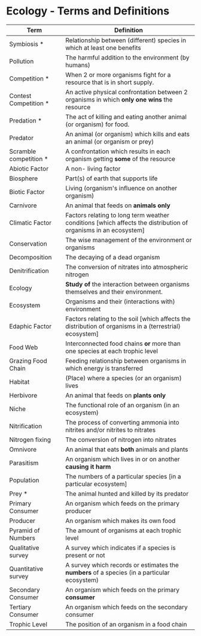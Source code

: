 # Ecology - Terms and Definitions

| Term | Definition |
| --- | --- |
| Symbiosis \* | Relationship between (different) species in which at least one benefits |
| Pollution | The harmful addition to the environment (by humans) |
| Competition \* | When 2 or more organisms fight for a resource that is in short supply. |
| Contest Competition \* | An active physical confrontation between 2 organisms in which **only one wins** the resource |
| Predation \* | The act of killing and eating another animal (or organism) for food. |
| Predator | An animal (or organism) which kills and eats an animal (or organism or prey) |
| Scramble competition \* | A confrontation which results in each organism getting **some** of the resource |
| Abiotic Factor | A non- living factor |
| Biosphere | Part(s) of earth that supports life |
| Biotic Factor | Living (organism&#39;s influence on another organism) |
| Carnivore | An animal that feeds on **animals only** |
| Climatic Factor | Factors relating to long term weather conditions [which affects the distribution of organisms in an ecosystem] |
| Conservation | The wise management of the environment or organisms |
| Decomposition | The decaying of a dead organism |
| Denitrification | The conversion of nitrates into atmospheric nitrogen |
| Ecology | **Study of** the interaction between organisms themselves and their environment. |
| Ecosystem | Organisms and their (interactions with) environment |
| Edaphic Factor | Factors relating to the soil [which affects the distribution of organisms in a (terrestrial) ecosystem] |
| Food Web | Interconnected food chains **or** more than one species at each trophic level |
| Grazing Food Chain | Feeding relationship between organisms in which energy is transferred |
| Habitat | (Place) where a species (or an organism) lives |
| Herbivore | An animal that feeds on **plants only** |
| Niche | The functional role of an organism (in an ecosystem) |
| Nitrification | The process of converting ammonia into nitrites and/or nitrites to nitrates |
| Nitrogen fixing | The conversion of nitrogen into nitrates |
| Omnivore | An animal that eats **both** animals and plants |
| Parasitism | An organism which lives in or on another **causing it harm** |
| Population | The numbers of a particular species [in a particular ecosystem] |
| Prey \* | The animal hunted and killed by its predator |
| Primary Consumer | An organism which feeds on the primary producer |
| Producer | An organism which makes its own food |
| Pyramid of Numbers | The amount of organisms at each trophic level |
| Qualitative survey | A survey which indicates if a species is present or not |
| Quantitative survey | A survey which records or estimates the **numbers** of a species (in a particular ecosystem) |
| Secondary Consumer | An organism which feeds on the primary **consumer** |
| Tertiary Consumer | An organism which feeds on the secondary consumer |
| Trophic Level | The position of an organism in a food chain |